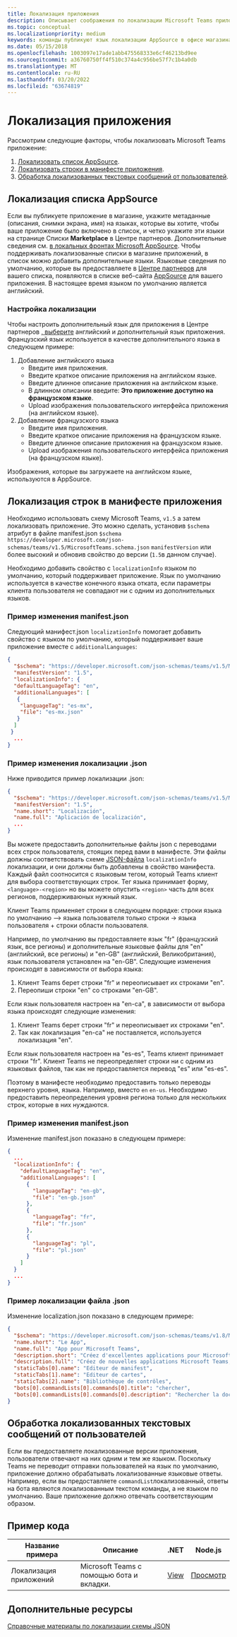 ```yaml
---
title: Локализация приложения
description: Описывает соображения по локализации Microsoft Teams приложения.
ms.topic: conceptual
ms.localizationpriority: medium
keywords: команды публикуют язык локализации AppSource в офисе магазина
ms.date: 05/15/2018
ms.openlocfilehash: 1003097e17ade1abb475568333e6cf46213bd9ee
ms.sourcegitcommit: a36760750ff4f510c374a4c956be57f7c1b4a0db
ms.translationtype: MT
ms.contentlocale: ru-RU
ms.lasthandoff: 03/20/2022
ms.locfileid: "63674819"
---
```

# <a name="localize-your-app"></a>Локализация приложения

Рассмотрим следующие факторы, чтобы локализовать Microsoft Teams приложение:

1. [Локализовать список AppSource](#localize-your-appsource-listing).
1. [Локализовать строки в манифесте приложения](#localize-strings-in-your-app-manifest).
1. [Обработка локализованных текстовых сообщений от пользователей](#handle-localized-text-submissions-from-your-users).

## <a name="localize-your-appsource-listing"></a>Локализация списка AppSource

Если вы публикуете приложение в магазине, укажите метаданные (описания, снимки экрана, имя) на языках, которые вы хотите, чтобы ваше приложение было включено в список, и четко укажите эти языки на странице Списки **Marketplace** в Центре партнеров. Дополнительные сведения см. [в локальных фронтах Microsoft AppSource](/office/dev/store/prepare-localized-solutions#localized-microsoft-appsource-fronts). Чтобы поддерживать локализованные списки в магазине приложений, в список можно добавить дополнительные языки. Языковые сведения по умолчанию, которые вы предоставляете в [Центре партнеров](/office/dev/store/submit-to-appsource-via-partner-center) для вашего списка, появляются в списке веб-сайта [AppSource](https://appsource.microsoft.com/marketplace/apps?product=office%3Bteams&page=1 "AppSource — это одно место для всех потребностей вашей команды. свести все вместе, включая чаты, собрания, вызовы, файлы и инструменты, чтобы обеспечить более продуктивную командную работу.") для вашего приложения. В настоящее время языком по умолчанию является английский.

### <a name="configure-localization"></a>Настройка локализации

Чтобы настроить дополнительный язык для приложения в Центре партнеров [, выберите](/office/dev/store/submit-to-appsource-via-partner-center) английский и дополнительный язык приложения. Французский язык используется в качестве дополнительного языка в следующем примере:

1. Добавление английского языка
    * Введите имя приложения.
    * Введите краткое описание приложения на английском языке.
    * Введите длинное описание приложения на английском языке.
    * В длинном описании введите: **Это приложение доступно на французском языке**.
    * Upload изображения пользовательского интерфейса приложения (на английском языке).
2. Добавление французского языка
    * Введите имя приложения.
    * Введите краткое описание приложения на французском языке.
    * Введите длинное описание приложения на французском языке.
    * Upload изображения пользовательского интерфейса приложения (на французском языке).

Изображения, которые вы загружаете на английском языке, используются в AppSource.

## <a name="localize-strings-in-your-app-manifest"></a>Локализация строк в манифесте приложения

Необходимо использовать схему Microsoft Teams, `v1.5` а затем локализовать приложение. Это можно сделать, установив `$schema` атрибут в файле manifest.json `$schema` `https://developer.microsoft.com/json-schemas/teams/v1.5/MicrosoftTeams.schema.json` `manifestVersion` или более высокий и обновив свойство до версии (`1.5`в данном случае).

Необходимо добавить свойство с `localizationInfo` языком по умолчанию, который поддерживает приложение. Язык по умолчанию используется в качестве конечного языка отката, если параметры клиента пользователя не совпадают ни с одним из дополнительных языков.

### <a name="example-manifestjson-change"></a>Пример изменения manifest.json

Следующий манифест.json `localizationInfo` помогает добавить свойство с языком по умолчанию, который поддерживает ваше приложение вместе с `additionalLanguages`:

```json
{
  "$schema": "https://developer.microsoft.com/json-schemas/teams/v1.5/MicrosoftTeams.schema.json",
  "manifestVersion": "1.5",
  "localizationInfo": {
  "defaultLanguageTag": "en",
  "additionalLanguages": [
   {
    "languageTag": "es-mx",
    "file": "es-mx.json"
   }
  ]
 }
  ...
}
```

### <a name="example-localization-json-change"></a>Пример изменения локализации .json

Ниже приводится пример локализации .json:

```json
{
  "$schema": "https://developer.microsoft.com/json-schemas/teams/v1.5/MicrosoftTeams.Localization.schema.json",
  "manifestVersion": "1.5",
  "name.short": "Localización",
  "name.full": "Aplicación de localización",
  ...
}
```

Вы можете предоставить дополнительные файлы json с переводами всех строк пользователя, стоящих перед вами в манифесте. Эти файлы должны соответствовать схеме [JSON-файла](../../resources/schema/localization-schema.md) `localizationInfo` локализации, и они должны быть добавлены в свойство манифеста. Каждый файл соотносится с языковым тегом, который Teams клиент для выбора соответствующих строк. Тег языка принимает форму, `<language>-<region>` но вы можете опустить `<region>` часть для всех регионов, поддерживаюных нужный язык.

Клиент Teams применяет строки в следующем порядке: строки языка по умолчанию —> языка пользователя только строки -> языка пользователя + строки области пользователя.

Например, по умолчанию вы предоставляете язык "fr" (французский язык, все регионы) и дополнительные языковые файлы для "en" (английский, все регионы) и "en-GB" (английский, Великобритания), язык пользователя установлен на "en-GB". Следующие изменения происходят в зависимости от выбора языка:

1. Клиент Teams берет строки "fr" и переописывает их строками "en".
1. Переопиши строки "en" со строками "en-GB".

Если язык пользователя настроен на "en-ca", в зависимости от выбора языка происходят следующие изменения:

1. Клиент Teams берет строки "fr" и переописывает их строками "en".
1. Так как локализация "en-ca" не поставляется, используется локализация "en".

Если язык пользователя настроен на "es-es", Teams клиент принимает строки "fr". Клиент Teams не переопределяет строки ни с одним из языковых файлов, так как не предоставляется перевод "es" или "es-es".

Поэтому в манифесте необходимо предоставить только переводы верхнего уровня, языка. Например, вместо `en` `en-us`. Необходимо предоставить переопределения уровня региона только для нескольких строк, которые в них нуждаются.

### <a name="example-manifestjson-change"></a>Пример изменения manifest.json

Изменение manifest.json показано в следующем примере:

```json
{
  ...
  "localizationInfo": {
    "defaultLanguageTag": "en",
    "additionalLanguages": [
      {
        "languageTag": "en-gb",
        "file": "en-gb.json"
      },
      {
        "languageTag": "fr",
        "file": "fr.json"
      },
      {
        "languageTag": "pl",
        "file": "pl.json"
      }
    ]
  }
  ...
}
```

### <a name="example-localization-json-file"></a>Пример локализации файла .json

 Изменение localization.json показано в следующем примере:

```json
{
  "$schema": "https://developer.microsoft.com/json-schemas/teams/v1.8/MicrosoftTeams.Localization.schema.json",
  "name.short": "Le App",
  "name.full": "App pour Microsoft Teams",
  "description.short": "Créez d'excellentes applications pour Microsoft Teams avec App.",
  "description.full": "Créez de nouvelles applications Microsoft Teams, concevez et prévisualisez des cartes bot, et explorez la documentation avec App.",
  "staticTabs[0].name": "Editeur de manifest",
  "staticTabs[1].name": "Editeur de cartes",
  "staticTabs[2].name": "Bibliothèque de contrôles",
  "bots[0].commandLists[0].commands[0].title": "chercher",
  "bots[0].commandLists[0].commands[0].description": "Rechercher la documentation Teams pertinente"
}
```

## <a name="handle-localized-text-submissions-from-your-users"></a>Обработка локализованных текстовых сообщений от пользователей

Если вы предоставляете локализованные версии приложения, пользователи отвечают на них одним и тем же языком. Поскольку Teams не переводит отправки пользователей на язык по умолчанию, приложение должно обрабатывать локализованные языковые ответы. Например, если вы предоставляете `commandList`локализованный, ответы на бота являются локализованным текстом команды, а не языком по умолчанию. Ваше приложение должно отвечать соответствующим образом.

## <a name="code-sample"></a>Пример кода

| Название примера | Описание | .NET | Node.js |
|-------------|-------------|------|------|
| Локализация приложений | Microsoft Teams с помощью бота и вкладки. | [View](https://github.com/OfficeDev/Microsoft-Teams-Samples/tree/main/samples/app-localization/csharp) |[Просмотр](https://github.com/OfficeDev/Microsoft-Teams-Samples/tree/main/samples/app-localization/nodejs) |

## <a name="see-also"></a>Дополнительные ресурсы

[Справочные материалы по локализации схемы JSON](~/resources/schema/localization-schema.md)
